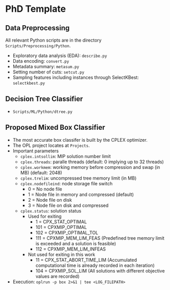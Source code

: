 # PhD Template

## Data Preprocessing
All relevant Python scripts are in the directory ```Scripts/Preprocessing/Python```.
- Exploratory data analysis (EDA): ```describe.py```
- Data encoding: ```convert.py```
- Metadata summary: ```metasum.py```
- Setting number of cuts: ```setcut.py```
- Sampling features including instances through SelectKBest: ```selectkbest.py```

## Decision Tree Classifier
- ```Scripts/ML/Python/dtree.py```

## Proposed Mixed Box Classifier
- The most accurate box classifer is built by the CPLEX optimizer.
- The OPL project locates at ```Projects```.
- Important parameters
  - ```cplex.intsollim```: MIP solution number limit
  - ```cplex.threads```: paralle threads (default: 0 implying up to 32 threads)
  - ```cplex.workmem```: working memory before compression and swap (in MB) (default: 2048)
  - ```cplex.trelim```: uncompressed tree memory limit (in MB)
  - ```cplex.nodefileind```: node storage file switch
    - 0 = No node file
    - 1 = Node file in memory and compressed (default)
    - 2 = Node file on disk
    - 3 = Node file on disk and compressed
  - ```cplex.status```: solution status
    - Used for exiting
        - 1 = CPX_STAT_OPTIMAL
        - 101 = CPXMIP_OPTIMAL
        - 102 = CPXMIP_OPTIMAL_TOL
        - 111 = CPXMIP_MEM_LIM_FEAS (Predefined tree memory limit is exceeded and a solution is feasible)
        - 112 = CPXMIP_MEM_LIM_INFEAS
    - Not used for exiting in this work
        - 11 = CPX_STAT_ABORT_TIME_LIM (Accumulated computational time is already recorded in each iteration)
        - 104 = CPXMIP_SOL_LIM (All solutions with different objective values are recorded)
- Execution: ```oplrun -p box 2>&1 | tee <LOG_FILEPATH>```
